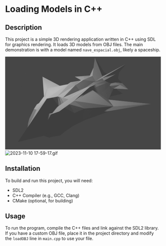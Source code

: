 # Loading Models in C++

## Description
This project is a simple 3D rendering application written in C++ using SDL for graphics rendering. It loads 3D models from OBJ files. The main demonstration is with a model named `nave_espacial.obj`, likely a spaceship.

![nave_espacial.png](nave_espacial.png)
![2023-11-10 17-59-17.gif](2023-11-10%2017-59-17.gif)

## Installation
To build and run this project, you will need:
- SDL2
- C++ Compiler (e.g., GCC, Clang)
- CMake (optional, for building)

## Usage
To run the program, compile the C++ files and link against the SDL2 library. If you have a custom OBJ file, place it in the project directory and modify the `loadOBJ` line in `main.cpp` to use your file.
